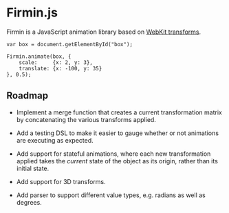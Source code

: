 Firmin.js
=========

Firmin is a JavaScript animation library based on [WebKit transforms][wkt].

    var box = document.getElementById("box");
    
    Firmin.animate(box, {
        scale:     {x: 2, y: 3},
        translate: {x: -100, y: 35}
    }, 0.5);


Roadmap
-------

* Implement a merge function that creates a current transformation matrix by
  concatenating the various transforms applied.
* Add a testing DSL to make it easier to gauge whether or not animations are
  executing as expected.
* Add support for stateful animations, where each new transformation applied
  takes the _current_ state of the object as its origin, rather than its
  initial state.
* Add support for 3D transforms.
* Add parser to support different value types, e.g. radians as well as degrees.

  [wkt]: http://webkit.org/blog/130/css-transforms/

